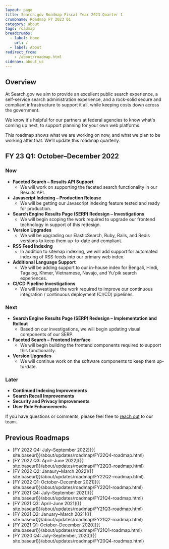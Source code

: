 ```yaml
---
layout: page
title: Search.gov Roadmap Fiscal Year 2023 Quarter 1
crumbname: Roadmap FY 2023 Q1
category: about
tags: roadmap
breadcrumbs:
  - label: Home
    url: /
  - label: About
redirect_from:
    - /about/roadmap.html
sidenav: about_us
---
```


## Overview

At Search.gov we aim to provide an excellent public search experience, a self-service search administration experience, and a rock-solid secure and compliant infrastructure to support it all, while keeping costs down across the government.

We know it's helpful for our partners at federal agencies to know what's coming up next, to support planning for your own web platforms. 

This roadmap shows what we are working on now, and what we plan to be working after that. We'll update this roadmap quarterly.


## FY 23 Q1: October&ndash;December 2022

### Now

* **Faceted Search &ndash; Results API Support**
  * We will work on supporting the faceted search functionality in our Results API.
* **Javascript Indexing &ndash; Production Release**
  * We will be getting our Javascript indexing feature tested and ready for production.
* **Search Engine Results Page (SERP) Redesign &ndash; Investigations**
  * We will begin scoping the work required to upgrade our frontend technology in support of this redesign.
* **Version Upgrades**
  * We will be upgrading our ElasticSearch, Ruby, Rails, and Redis versions to keep them up-to-date and compliant. 
* **RSS Feed Indexing**
  * In addition to sitemap indexing, we will add support for automated indexing of RSS feeds into our primary web index.
* **Additional Language Support**
  * We will be adding support to our in-house index for Bengali, Hindi, Tagalog, Khmer, Vietnamese, Navajo, and Yu'pik search experiences.
* **CI/CD Pipeline Investigations**
  * We will investigate the work required to improve our continuous integration / continuous deployment (CI/CD) pipelines.


### Next

* **Search Engine Results Page (SERP) Redesign &ndash; Implementation and Rollout**
  * Based on our investigations, we will begin updating visual components of our SERP. 
* **Faceted Search &ndash; Frontend Interface**
  * We will begin building the frontend components required to support this functionality.
* **Version Upgrades**
  * We will continue work on the software components to keep them up-to-date.


### Later

* **Continued Indexing Improvements**
* **Search Recall Improvements**
* **Security and Privacy Improvements**
* **User Role Enhancements** 

If you have questions or comments, please feel free to [reach out](mailto:search@gsa.gov) to our team.

## Previous Roadmaps

* [FY 2022 Q4: July&ndash;September 2022]({{ site.baseurl}}/about/updates/roadmap/FY22Q4-roadmap.html)
* [FY 2022 Q3: April&ndash;June 2022]({{ site.baseurl}}/about/updates/roadmap/FY22Q3-roadmap.html)
* [FY 2022 Q2: Janaury&ndash;March 2022]({{ site.baseurl}}/about/updates/roadmap/FY22Q2-roadmap.html)
* [FY 2022 Q1: October&ndash;December 2021]({{ site.baseurl}}/about/updates/roadmap/FY22Q1-roadmap.html)
* [FY 2021 Q4: July&ndash;September 2021]({{ site.baseurl}}/about/updates/roadmap/FY21Q4-roadmap.html)
* [FY 2021 Q3: April&ndash;June 2021]({{ site.baseurl}}/about/updates/roadmap/FY21Q3-roadmap.html)
* [FY 2021 Q2: January&ndash;March 2021]({{ site.baseurl}}/about/updates/roadmap/FY21Q2-roadmap.html)
* [FY 2021 Q1: October&ndash;December 2020]({{ site.baseurl}}/about/updates/roadmap/FY21Q1-roadmap.html)
* [FY 2020 Q4: July&ndash;September, 2020]({{ site.baseurl}}/about/updates/roadmap/FY20Q4-roadmap.html)